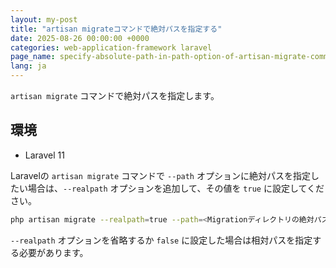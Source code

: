 ```yaml
---
layout: my-post
title: "artisan migrateコマンドで絶対パスを指定する"
date: 2025-08-26 00:00:00 +0000
categories: web-application-framework laravel
page_name: specify-absolute-path-in-path-option-of-artisan-migrate-command
lang: ja
---
```


`artisan migrate` コマンドで絶対パスを指定します。

## 環境
- Laravel 11

Laravelの `artisan migrate` コマンドで `--path` オプションに絶対パスを指定したい場合は、`--realpath` オプションを追加して、その値を `true` に設定してください。

```bash
php artisan migrate --realpath=true --path=<Migrationディレクトリの絶対パス>
```

`--realpath` オプションを省略するか `false` に設定した場合は相対パスを指定する必要があります。